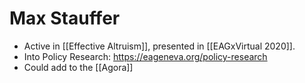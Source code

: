 # Max Stauffer
- Active in [[Effective Altruism]], presented in [[EAGxVirtual 2020]].
- Into Policy Research: https://eageneva.org/policy-research
- Could add to the [[Agora]]
